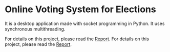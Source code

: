 # Online Voting System for Elections
 It is a desktop application made with socket programming in Python. It uses synchronous multithreading. 
 
 For details on this project, please read the <a href="https://github.com/Astik807/E-Voting.git">Report</a>.
  For details on this project, please read the <a href="https://github.com/KrishChauhan/E-Voting.git">Report</a>.

